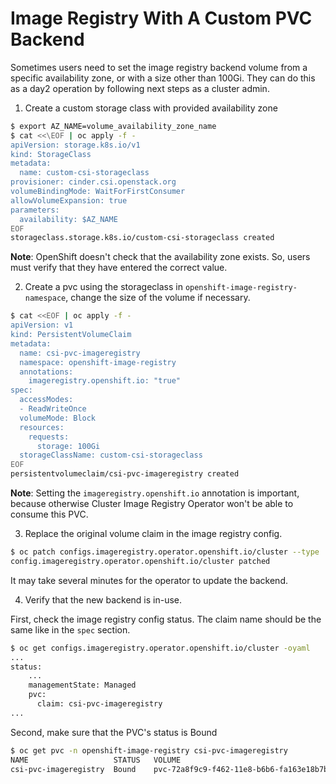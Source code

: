 # Image Registry With A Custom PVC Backend

Sometimes users need to set the image registry backend volume from a specific availability zone, or with a size other than 100Gi. They can do this as a day2 operation by following next steps as a cluster admin.

1. Create a custom storage class with provided availability zone

```sh
$ export AZ_NAME=volume_availability_zone_name
$ cat <<\EOF | oc apply -f -
apiVersion: storage.k8s.io/v1
kind: StorageClass
metadata:
  name: custom-csi-storageclass
provisioner: cinder.csi.openstack.org
volumeBindingMode: WaitForFirstConsumer
allowVolumeExpansion: true
parameters:
  availability: $AZ_NAME
EOF
storageclass.storage.k8s.io/custom-csi-storageclass created
```

**Note**: OpenShift doesn't check that the availability zone exists. So, users must verify that they have entered the correct value.

2. Create a pvc using the storageclass in `openshift-image-registry-namespace`, change the size of the volume if necessary.

```sh
$ cat <<EOF | oc apply -f -
apiVersion: v1
kind: PersistentVolumeClaim
metadata:
  name: csi-pvc-imageregistry
  namespace: openshift-image-registry
  annotations:
    imageregistry.openshift.io: "true"
spec:
  accessModes:
  - ReadWriteOnce
  volumeMode: Block
  resources:
    requests:
      storage: 100Gi
  storageClassName: custom-csi-storageclass
EOF
persistentvolumeclaim/csi-pvc-imageregistry created
```

**Note**: Setting the `imageregistry.openshift.io` annotation is important, because otherwise Cluster Image Registry Operator won't be able to consume this PVC.

3. Replace the original volume claim in the image registry config.

```sh
$ oc patch configs.imageregistry.operator.openshift.io/cluster --type 'json' -p='[{"op": "replace", "path": "/spec/storage/pvc/claim", "value": "csi-pvc-imageregistry"}]'
config.imageregistry.operator.openshift.io/cluster patched
```

It may take several minutes for the operator to update the backend.

4. Verify that the new backend is in-use.

First, check the image registry config status. The claim name should be the same like in the `spec` section.

```sh
$ oc get configs.imageregistry.operator.openshift.io/cluster -oyaml
...
status:
    ...
    managementState: Managed
    pvc:
      claim: csi-pvc-imageregistry
...
```

Second, make sure that the PVC's status is Bound

```sh
$ oc get pvc -n openshift-image-registry csi-pvc-imageregistry
NAME                   STATUS   VOLUME                                     CAPACITY   ACCESS MODES   STORAGECLASS             AGE
csi-pvc-imageregistry  Bound    pvc-72a8f9c9-f462-11e8-b6b6-fa163e18b7b5   100Gi      RWO            custom-csi-storageclass  11m
```
